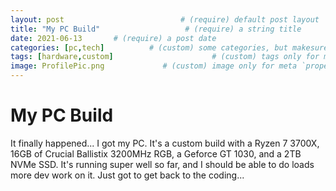 ```yaml
---
layout: post                          # (require) default post layout
title: "My PC Build"                   # (require) a string title
date: 2021-06-13       # (require) a post date
categories: [pc,tech]          # (custom) some categories, but makesure these categories already exists inside path of `category/`
tags: [hardware,custom]                      # (custom) tags only for meta `property="article:tag"`
image: ProfilePic.png             # (custom) image only for meta `property="og:image"`, save your image inside path of `static/img/_posts`
---
```

# My PC Build
It finally happened... I got my PC. It's a custom build with a Ryzen 7 3700X, 16GB of Crucial Ballistix 3200MHz RGB, a Geforce GT 1030, and a 2TB NVMe SSD. It's running super well so far, and I should be able to do loads more dev work on it. Just got to get back to the coding...